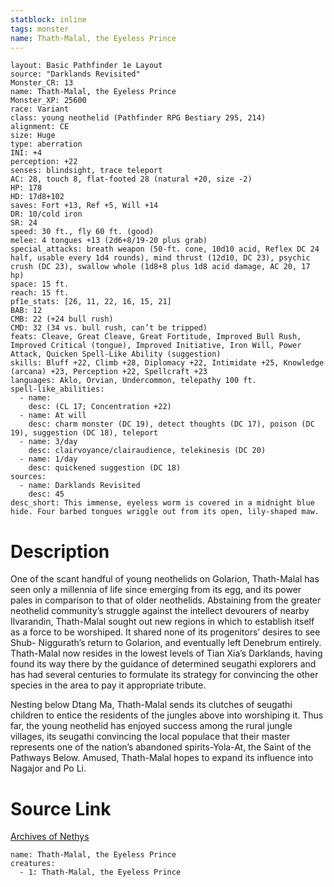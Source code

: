 ```yaml
---
statblock: inline
tags: monster
name: Thath-Malal, the Eyeless Prince
---
```

```statblock
layout: Basic Pathfinder 1e Layout
source: "Darklands Revisited"
Monster_CR: 13
name: Thath-Malal, the Eyeless Prince
Monster_XP: 25600
race: Variant
class: young neothelid (Pathfinder RPG Bestiary 295, 214)
alignment: CE
size: Huge
type: aberration
INI: +4
perception: +22
senses: blindsight, trace teleport
AC: 28, touch 8, flat-footed 28 (natural +20, size -2)
HP: 178
HD: 17d8+102
saves: Fort +13, Ref +5, Will +14
DR: 10/cold iron
SR: 24
speed: 30 ft., fly 60 ft. (good)
melee: 4 tongues +13 (2d6+8/19-20 plus grab)
special_attacks: breath weapon (50-ft. cone, 10d10 acid, Reflex DC 24 half, usable every 1d4 rounds), mind thrust (12d10, DC 23), psychic crush (DC 23), swallow whole (1d8+8 plus 1d8 acid damage, AC 20, 17 hp)
space: 15 ft.
reach: 15 ft.
pf1e_stats: [26, 11, 22, 16, 15, 21]
BAB: 12
CMB: 22 (+24 bull rush)
CMD: 32 (34 vs. bull rush, can’t be tripped)
feats: Cleave, Great Cleave, Great Fortitude, Improved Bull Rush, Improved Critical (tongue), Improved Initiative, Iron Will, Power Attack, Quicken Spell-Like Ability (suggestion)
skills: Bluff +22, Climb +28, Diplomacy +22, Intimidate +25, Knowledge (arcana) +23, Perception +22, Spellcraft +23
languages: Aklo, Orvian, Undercommon, telepathy 100 ft.
spell-like_abilities:
  - name:
    desc: (CL 17; Concentration +22)
  - name: At will
    desc: charm monster (DC 19), detect thoughts (DC 17), poison (DC 19), suggestion (DC 18), teleport
  - name: 3/day
    desc: clairvoyance/clairaudience, telekinesis (DC 20)
  - name: 1/day
    desc: quickened suggestion (DC 18)
sources:
  - name: Darklands Revisited
    desc: 45
desc_short: This immense, eyeless worm is covered in a midnight blue hide. Four barbed tongues wriggle out from its open, lily-shaped maw.
```
# Description
One of the scant handful of young neothelids on Golarion, Thath-Malal has seen only a millennia of life since emerging from its egg, and its power pales in comparison to that of older neothelids. Abstaining from the greater neothelid community’s struggle against the intellect devourers of nearby Ilvarandin, Thath-Malal sought out new regions in which to establish itself as a force to be worshiped. It shared none of its progenitors’ desires to see Shub- Niggurath’s return to Golarion, and eventually left Denebrum entirely. Thath-Malal now resides in the lowest levels of Tian Xia’s Darklands, having found its way there by the guidance of determined seugathi explorers and has had several centuries to formulate its strategy for convincing the other species in the area to pay it appropriate tribute.

Nesting below Dtang Ma, Thath-Malal sends its clutches of seugathi children to entice the residents of the jungles above into worshiping it. Thus far, the young neothelid has enjoyed success among the rural jungle villages, its seugathi convincing the local populace that their master represents one of the nation’s abandoned spirits-Yola-At, the Saint of the Pathways Below. Amused, Thath-Malal hopes to expand its influence into Nagajor and Po Li.
# Source Link
[Archives of Nethys](https://aonprd.com/MonsterDisplay.aspx?ItemName=Thath-Malal%2C%20the%20Eyeless%20Prince)
```encounter-table
name: Thath-Malal, the Eyeless Prince
creatures:
  - 1: Thath-Malal, the Eyeless Prince
```
